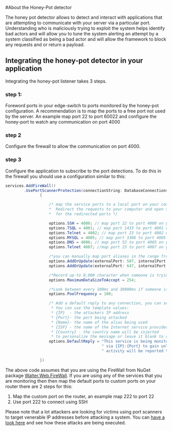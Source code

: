 #About the Honey-Pot detector

The honey pot detector allows to detect and interact with applications that are attempting to communicate with your server via a particular port. Understanding who is maliciously trying to exploit the system helps identify bad actors and will allow you to tune the system alerting an attempt by a system classified as being a bad actor and will allow the framework to block any requests and or return a payload. 


## Integrating the honey-pot detector in your application
Integrating the honey-pot listener takes 3 steps.

### step 1:
Foreword ports in your edge-switch to ports monitored by the honey-pot configuration. A recommendation is to map the ports to a free port not used by the server. 
An example map port 22 to port 60022 and configure the honey-port to watch any communication on port 4000

### step 2
Configure the firewall to allow the communication on port 4000.  
  
### step 3
Configure the application to subscribe to the port detections. To do this in the firewall you should use a configuration similar to this:
````C#
services.AddFireWall()
        .UsePortScannerProtection(connectionString: DatabaseConnections.FireWallState, options =>
               {

                   /* map the service ports to a local port on your computer
                   *  Redirect the requests to your computer and open the firewall 
                   *  for the redirected ports */

                   options.SSH = 4000; // map port 22 to port 4000 on your router 
                   options.TSQL = 4001; // map port 1433 to port 4001 on your router 
                   options.Telnet = 4002; // map port 23 to port 4002 on your router 
                   options.MYSQL = 4005; // map port 3306 to port 4005 on your router
                   options.DNS = 4006; // map port 53 to port 4005 on your router
                   options.Telnet 4007; //map port 23 to port 4007 on your router;

                   /*you can manually map port aliases in the range from 0 till 65535*/
                   options.AddOrUpdate(externalPort: 587, internalPort: 4007, name: "ESMTP Extended Simple Mail Transfer Protocol");
                   options.AddOrUpdate(externalPort: 647, internalPort: 4008, name: "DHCP Fail-over");

                   /*Record up-to 8,000 character when someone is trying to attack the service for legal reporting*/
                   options.MaximumDataSizeToAccept = 254;

                   /*Look between every 100ms and 30000ms if someone is trying to gain access to the system */
                   options.PoolFrequency = 100;

                   /* Add a default reply to any connection, you can send a auto reply 
                    * You can use the template values:
                    * {IP}  - the attackers IP address
                    * {Port}- the port being attacked
                    * {Name}- the name of the alias being used
                    * {ISP} - the name of the Internet service provider that the attacker is using will be injected
                    * {Country} - the country name will be injected
                    * to personalize the message or leave it blank to record silently*/
                   options.DefaultReply = "This service is being monitored and we have detected your intentions attack {Name}" +
                                          " via {IP}:{Port} to gain unlawful access to the system, please note that any unlawful" +
                                          " activity will be reported to {ISP} as well as the relevant authorities in {Country}";

               })

````
The above code assumes that you are using the FireWall from NuGet package [Walter.Web.FireWall](https://www.nuget.org/packages/Walter.Web.FireWall/). 
If you are using any of the services that you are monitoring then then map the default ports to custom ports on your router there are 2 steps for this:
1. Map the custom port on the router, an example map 222 to port 22 
2. Use port 222 to connect using SSH 

Please note that a lot attackers are looking for victims using port scanners to target venerable IP addresses before attacking a system. You can [have a look here](https://www.asp-waf.com/Reporting) and see how these attacks are being executed.

